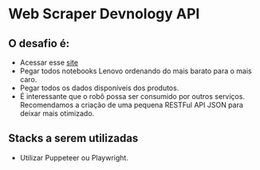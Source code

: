 # Web Scraper Devnology API

## O desafio é:

* Acessar esse [site](https://webscraper.io/test-sites/e-commerce/allinone/product/545)
* Pegar todos notebooks Lenovo ordenando do mais barato para o mais caro.
* Pegar todos os dados disponíveis dos produtos.
* É interessante que o robô possa ser consumido por outros serviços. Recomendamos a criação de uma pequena RESTFul API JSON para deixar mais otimizado.

## Stacks a serem utilizadas
* Utilizar Puppeteer ou Playwright.
